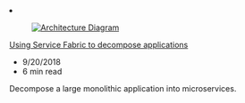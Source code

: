 <!-- Thie file is automatically generated by build/architectures/build_index.py.  Any updates will be lost. -->
<li class="grid-item item-column" data-categories="Migration Developer Tools ">
<article class="card">
    <div class="card-header has-margin-bottom-none" aria-hidden="true">
        <figure class="image diagram has-height-175 has-overflow-hidden level">
            <a href="/azure/architecture/example-scenario/infrastructure/service-fabric-microservices"><img src="/azure/architecture/browse/thumbs/service-fabric-microservices.png" class="diagram" alt="Architecture Diagram" data-linktype="relative-path"></a>
        </figure>
    </div>
    <div class="card-content">
        <a class="card-content-title has-margin-top-none" href="/azure/architecture/example-scenario/infrastructure/service-fabric-microservices">
            <p>Using Service Fabric to decompose applications</p>
        </a>
        <ul class="card-content-metadata">
            <li>9/20/2018</li>
            <li>6 min read</li>
        </ul>
        <p class="card-content-description">Decompose a large monolithic application into microservices.</p>
        <div class="bottom-to-top-fade is-hidden-mobile"></div>
    </div>
</article>
</li>
